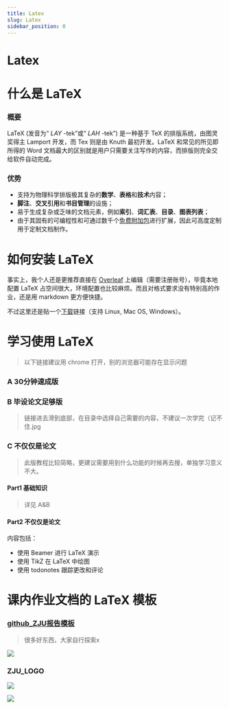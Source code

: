 ```yaml
---
title: Latex
slug: Latex
sidebar_position: 0
---
```



# Latex

# <b>什么是 LaTeX</b>

### <b>概要</b>

LaTeX (发音为“ <em>LAY</em> -tek”或“ <em>LAH</em> -tek”) 是一种基于 TeX 的排版系统，由图灵奖得主 Lamport 开发，而 Tex 则是由 Knuth 最初开发。LaTeX 和常见的所见即所得的 Word  文档最大的区别就是用户只需要关注写作的内容，而排版则完全交给软件自动完成。

### <b>优势</b>

- 支持为物理科学排版极其复杂的<b>数学</b>、<b>表格</b>和<b>技术</b>内容；
- <b>脚注</b>、<b>交叉引用</b>和<b>书目管理</b>的设施；
- 易于生成复杂或乏味的文档元素，例如<b>索引</b>、<b>词汇表</b>、<b>目录</b>、<b>图表列表</b>；
- 由于其固有的可编程性和可通过数千个[免费附加包](https://www.ctan.org/pkg)进行扩展，因此可高度定制用于定制文档制作。

# <b>如何安装 LaTeX</b>

事实上，我个人还是更推荐直接在 [Overleaf](https://www.overleaf.com/) 上编辑（需要注册账号），毕竟本地配置 LaTeX 占空间很大，环境配置也比较麻烦。而且对格式要求没有特别高的作业，还是用 markdown 更方便快捷。

不过这里还是贴一个[下载](https://www.latex-project.org/get/)链接（支持 Linux, Mac OS, Windows）。

# <b>学习使用 LaTeX</b>

> 以下链接建议用 chrome 打开，别的浏览器可能存在显示问题

### <b>A </b><b>30分钟速成版</b>

### <b>B </b><b>毕设论文足够版</b>

> 链接进去滑到底部，在目录中选择自己需要的内容，不建议一次学完（记不住.jpg

### <b>C 不仅仅是论文</b>

> 此版教程比较简略，更建议需要用到什么功能的时候再去搜，单独学习意义不大。

#### <b>Part1 基础知识</b>

> 详见 A&B

#### <b>Part2 </b><b>不仅仅是论文</b>

内容包括：

- 使用 Beamer 进行 LaTeX 演示
- 使用 TikZ 在 LaTeX 中绘图
- 使用 todonotes 跟踪更改和评论

# <b>课内作业文档的 LaTeX 模板</b>

### [github_ZJU报告模板](https://github.com/TheNetAdmin/ZjuReportTemplate)

> 很多好东西，大家自行探索x

![](/assets/N9m1b08qwoDMu2xMUBkcWXDAnUh.png)

### ZJU_LOGO

![](/assets/Il3Lb9CZyomH6vxyNgVcHJownz9.png)

![](/assets/WCjBbrUJhoN9R5xJ9pZcKz8Ln3c.png)


